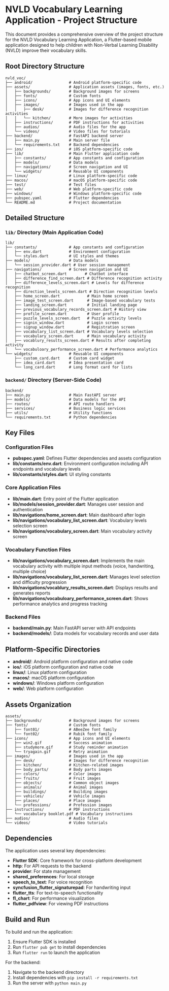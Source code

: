# NVLD Vocabulary Learning Application - Project Structure

This document provides a comprehensive overview of the project structure for the NVLD Vocabulary Learning Application, a Flutter-based mobile application designed to help children with Non-Verbal Learning Disability (NVLD) improve their vocabulary skills.

## Root Directory Structure

```
nvld_voc/
├── android/                # Android platform-specific code
├── assets/                 # Application assets (images, fonts, etc.)
│   ├── backgrounds/        # Background images for screens
│   ├── fonts/              # Custom fonts
│   ├── icons/              # App icons and UI elements
│   ├── images/             # Images used in the app
│   │   ├── desk/           # Images for difference recognition activities
│   │   └── kitchen/        # More images for activities
│   ├── instructions/       # PDF instructions for activities
│   ├── audios/             # Audio files for the app
│   └── videos/             # Video files for tutorials
├── backend/                # FastAPI backend server
│   ├── main.py             # Main server file
│   └── requirements.txt    # Backend dependencies
├── ios/                    # iOS platform-specific code
├── lib/                    # Main Flutter application code
│   ├── constants/          # App constants and configuration
│   ├── models/             # Data models
│   ├── navigations/        # Screen navigation and UI
│   └── widgets/            # Reusable UI components
├── linux/                  # Linux platform-specific code
├── macos/                  # macOS platform-specific code
├── test/                   # Test files
├── web/                    # Web platform-specific code
├── windows/                # Windows platform-specific code
├── pubspec.yaml            # Flutter dependencies
└── README.md               # Project documentation
```

## Detailed Structure

### `lib/` Directory (Main Application Code)

```
lib/
├── constants/              # App constants and configuration
│   ├── env.dart            # Environment configuration
│   └── styles.dart         # UI styles and themes
├── models/                 # Data models
│   └── session_provider.dart # User session management
├── navigations/            # Screen navigation and UI
│   ├── chatbot_screen.dart        # Chatbot interface
│   ├── difference_find_screen.dart # Difference recognition activity
│   ├── difference_levels_screen.dart # Levels for difference recognition
│   ├── direction_levels_screen.dart # Direction recognition levels
│   ├── home_screen.dart            # Main home screen
│   ├── image_test_screen.dart      # Image-based vocabulary tests
│   ├── landing_screen.dart         # Initial landing page
│   ├── previous_vocabulary_records_screen.dart # History view
│   ├── profile_screen.dart         # User profile
│   ├── puzzle_levels_screen.dart   # Puzzle activity levels
│   ├── signin_window.dart          # Login screen
│   ├── signup_window.dart          # Registration screen
│   ├── vocabulary_list_screen.dart # Vocabulary levels selection
│   ├── vocabulary_screen.dart      # Main vocabulary activity
│   ├── vocablury_results_screen.dart # Results after completing activity
│   └── vocabuloary_performance_screen.dart # Performance analytics
└── widgets/                # Reusable UI components
    ├── custom_card.dart    # Custom card widget
    ├── idea_card.dart      # Idea presentation card
    └── long_card.dart      # Long format card for lists
```

### `backend/` Directory (Server-Side Code)

```
backend/
├── main.py                 # Main FastAPI server
├── models/                 # Data models for the API
├── routes/                 # API route handlers
├── services/               # Business logic services
├── utils/                  # Utility functions
└── requirements.txt        # Python dependencies
```

## Key Files

### Configuration Files

- **pubspec.yaml**: Defines Flutter dependencies and assets configuration
- **lib/constants/env.dart**: Environment configuration including API endpoints and vocabulary levels
- **lib/constants/styles.dart**: UI styling constants

### Core Application Files

- **lib/main.dart**: Entry point of the Flutter application
- **lib/models/session_provider.dart**: Manages user session and authentication
- **lib/navigations/home_screen.dart**: Main dashboard after login
- **lib/navigations/vocabulary_list_screen.dart**: Vocabulary levels selection screen
- **lib/navigations/vocabulary_screen.dart**: Main vocabulary activity screen

### Vocabulary Function Files

- **lib/navigations/vocabulary_screen.dart**: Implements the main vocabulary activity with multiple input methods (voice, handwriting, multiple choice)
- **lib/navigations/vocabulary_list_screen.dart**: Manages level selection and difficulty progression
- **lib/navigations/vocablury_results_screen.dart**: Displays results and generates reports
- **lib/navigations/vocabuloary_performance_screen.dart**: Shows performance analytics and progress tracking

### Backend Files

- **backend/main.py**: Main FastAPI server with API endpoints
- **backend/models/**: Data models for vocabulary records and user data

## Platform-Specific Directories

- **android/**: Android platform configuration and native code
- **ios/**: iOS platform configuration and native code
- **linux/**: Linux platform configuration
- **macos/**: macOS platform configuration
- **windows/**: Windows platform configuration
- **web/**: Web platform configuration

## Assets Organization

```
assets/
├── backgrounds/            # Background images for screens
├── fonts/                  # Custom fonts
│   ├── font01/             # ABeeZee font family
│   └── font02/             # Rubik font family
├── icons/                  # App icons and UI elements
│   ├── win2.gif            # Success animation
│   ├── studymore.gif       # Study reminder animation
│   └── tryagain.gif        # Retry animation
├── images/                 # Images used in the app
│   ├── desk/               # Images for difference recognition
│   ├── kitchen/            # Kitchen-related images
│   ├── body_parts/         # Body parts images
│   ├── colors/             # Color images
│   ├── fruits/             # Fruit images
│   ├── objects/            # Common object images
│   ├── animals/            # Animal images
│   ├── buildings/          # Building images
│   ├── vehicles/           # Vehicle images
│   ├── places/             # Place images
│   └── professions/        # Profession images
├── instructions/           # PDF instructions
│   └── vocabulary booklet.pdf # Vocabulary instructions
├── audios/                 # Audio files
└── videos/                 # Video tutorials
```

## Dependencies

The application uses several key dependencies:

- **Flutter SDK**: Core framework for cross-platform development
- **http**: For API requests to the backend
- **provider**: For state management
- **shared_preferences**: For local storage
- **speech_to_text**: For voice recognition
- **syncfusion_flutter_signaturepad**: For handwriting input
- **flutter_tts**: For text-to-speech functionality
- **fl_chart**: For performance visualization
- **flutter_pdfview**: For viewing PDF instructions

## Build and Run

To build and run the application:

1. Ensure Flutter SDK is installed
2. Run `flutter pub get` to install dependencies
3. Run `flutter run` to launch the application

For the backend:

1. Navigate to the backend directory
2. Install dependencies with `pip install -r requirements.txt`
3. Run the server with `python main.py`
